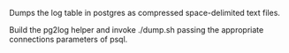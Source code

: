 Dumps the log table in postgres as compressed space-delimited text files.

Build the pg2log helper and invoke ./dump.sh passing the appropriate connections parameters of psql.
